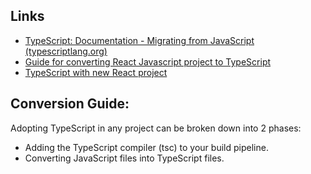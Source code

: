 
## Links
- [TypeScript: Documentation - Migrating from JavaScript (typescriptlang.org)](https://www.typescriptlang.org/docs/handbook/migrating-from-javascript.html)
- [Guide for converting React Javascript project to TypeScript](https://github.com/Microsoft/TypeScript-React-Conversion-Guide#typescript-react-conversion-guide)
- [TypeScript with new React project](https://github.com/Microsoft/TypeScript-Handbook/blob/master/pages/tutorials/React.md)


## Conversion Guide:

Adopting TypeScript in any project can be broken down into 2 phases:

- Adding the TypeScript compiler (tsc) to your build pipeline.
- Converting JavaScript files into TypeScript files.


